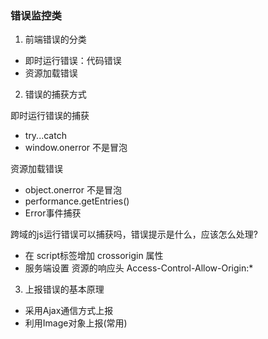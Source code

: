 ### 错误监控类1. 前端错误的分类- 即时运行错误：代码错误- 资源加载错误2. 错误的捕获方式即时运行错误的捕获- try...catch- window.onerror 不是冒泡资源加载错误- object.onerror 不是冒泡- performance.getEntries()- Error事件捕获跨域的js运行错误可以捕获吗，错误提示是什么，应该怎么处理?- 在 script标签增加 crossorigin 属性- 服务端设置 资源的响应头 Access-Control-Allow-Origin:*3. 上报错误的基本原理- 采用Ajax通信方式上报- 利用Image对象上报(常用)